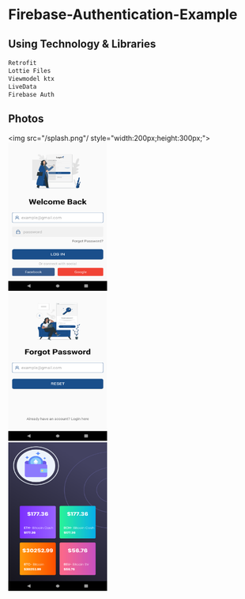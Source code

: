# Firebase-Authentication-Example


## Using Technology & Libraries
```
Retrofit
Lottie Files
Viewmodel ktx
LiveData
Firebase Auth
```


## Photos

<img src="/splash.png"/ style="width:200px;height:300px;"> <br/>
<img src="/login.png" style="width:200px;height:300px;"/> <br/>
<img src="/forgetpassword.png" style="width:200px;height:300px;"/> <br/>
<img src="/mainscreen.png" style="width:200px;height:300px;"/> <br/>
